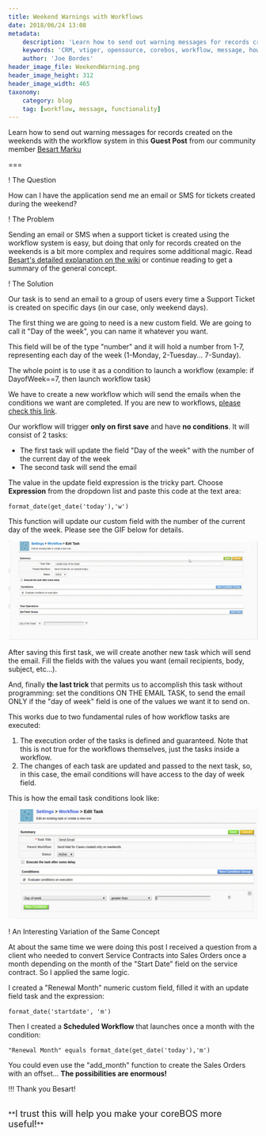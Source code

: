 ```yaml
---
title: Weekend Warnings with Workflows
date: 2018/06/24 13:08
metadata:
    description: 'Learn how to send out warning messages for records created on the weekends with the workflow system.'
    keywords: 'CRM, vtiger, opensource, corebos, workflow, message, howto'
    author: 'Joe Bordes'
header_image_file: WeekendWarning.png
header_image_height: 312
header_image_width: 465
taxonomy:
    category: blog
    tag: [workflow, message, functionality]
---
```


Learn how to send out warning messages for records created on the weekends with the workflow system in this **Guest Post** from our community member [Besart Marku](https://github.com/besartmarku)

===

 ! The Question

How can I have the application send me an email or SMS for tickets created during the weekend?

 ! The Problem

Sending an email or SMS when a support ticket is created using the workflow system is easy, but doing that only for records created on the weekends is a bit more complex and requires some additional magic. Read [Besart's detailed explanation on the wiki](http://corebos.org/documentation/doku.php?noprocess=1&id=en:workflow_weekendwarning) or continue reading to get a summary of the general concept.

 ! The Solution

Our task is to send an email to a group of users every time a Support Ticket is created on specific days (in our case, only weekend days).

The first thing we are going to need is a new custom field. We are going to call it "Day of the week", you can name it whatever you want.

This field will be of the type "number" and it will hold a number from 1-7, representing each day of the week (1-Monday, 2-Tuesday... 7-Sunday).

The whole point is to use it as a condition to launch a workflow (example: if DayofWeek==7, then launch workflow task)

We have to create a new workflow which will send the emails when the conditions we want are completed. If you are new to workflows, [please check this link](http://corebos.org/documentation/doku.php?id=en:workflow_stepbystep).

Our workflow will trigger **only on first save** and have **no conditions**. It will consist of 2 tasks:
  * The first task will update the field "Day of the week" with the number of the current day of the week
  * The second task will send the email

The value in the update field expression is the tricky part. Choose **Expression** from the dropdown list and paste this code at the text area:

```
format_date(get_date('today'),'w')
```

This function will update our custom field with the number of the current day of the week. Please see the GIF below for details.

![DOW Expression](dowexpression.gif)

After saving this first task, we will create another new task which will send the email. Fill the fields with the values you want (email recipients, body, subject, etc...).

And, finally **the last trick** that permits us to accomplish this task without programming: set the conditions ON THE EMAIL TASK, to send the email ONLY if the "day of week" field is one of the values we want it to send on.

This works due to two fundamental rules of how workflow tasks are executed:

  1. The execution order of the tasks is defined and guaranteed. Note that this is not true for the workflows themselves, just the tasks inside a workflow.
  2. The changes of each task are updated and passed to the next task, so, in this case, the email conditions will have access to the day of week field.

This is how the email task conditions look like:

![Email task conditions](emailtaskcond.png)

 ! An Interesting Variation of the Same Concept

At about the same time we were doing this post I received a question from a client who needed to convert Service Contracts into Sales Orders once a month depending on the month of the "Start Date" field on the service contract. So I applied the same logic.

I created a "Renewal Month" numeric custom field, filled it with an update field task and the expression:

```
format_date('startdate', 'm')
```
Then I created a **Scheduled Workflow** that launches once a month with the condition:

```
"Renewal Month" equals format_date(get_date('today'),'m')
```

You could even use the "add_month" function to create the Sales Orders with an offset...  **The possibilities are enormous!**

 !!! Thank you Besart!

<br>
**<span style="font-size:large">I trust this will help you make your coreBOS more useful!</span>**

